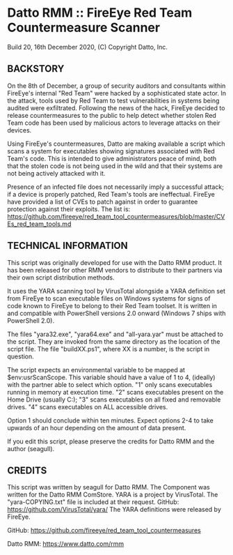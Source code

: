 # Datto RMM :: FireEye Red Team Countermeasure Scanner
Build 20, 16th December 2020, (C) Copyright Datto, Inc.

## BACKSTORY

On the 8th of December, a group of security auditors and consultants within FireEye's internal "Red Team" were hacked by a sophisticated state actor. In the attack, tools used by Red Team to test vulnerabilities in systems being audited were exfiltrated.
Following the news of the hack, FireEye decided to release countermeasures to the public to help detect whether stolen Red Team code has been used by malicious actors to leverage attacks on their devices. 

Using FireEye's countermeasures, Datto are making available a script which scans a system for executables showing signatures associated with Red Team's code. This is intended to give administrators peace of mind, both that the stolen code is not being used in the wild and that their systems are not being actively attacked with it.

Presence of an infected file does not necessarily imply a successful attack; if a device is properly patched, Red Team's tools are ineffectual. FireEye have provided a list of CVEs to patch against in order to guarantee protection against their exploits.
The list is: https://github.com/fireeye/red_team_tool_countermeasures/blob/master/CVEs_red_team_tools.md

## TECHNICAL INFORMATION

This script was originally developed for use with the Datto RMM product. It has been released for other RMM vendors to distribute to their partners via their own script distribution methods.

It uses the YARA scanning tool by VirusTotal alongside a YARA definition set from FireEye to scan executable files on Windows systems for signs of code known to FireEye to belong to their Red Team toolset.
It is written in and compatible with PowerShell versions 2.0 onward (Windows 7 ships with PowerShell 2.0).

The files "yara32.exe", "yara64.exe" and "all-yara.yar" must be attached to the script. They are invoked from the same directory as the location of the script file.
The file "buildXX.ps1", where XX is a number, is the script in question.

The script expects an environmental variable to be mapped at $env:usrScanScope. This variable should have a value of 1 to 4, (ideally) with the partner able to select which option. "1" only scans executables running in memory at execution time. "2" scans executables present on the Home Drive (usually C:\); "3" scans executables on all fixed and removable drives. "4" scans executables on ALL accessible drives.

Option 1 should conclude within ten minutes. Expect options 2-4 to take upwards of an hour depending on the amount of data present.

If you edit this script, please preserve the credits for Datto RMM and the author (seagull).

## CREDITS

This script was written by seagull for Datto RMM. The Component was written for the Datto RMM ComStore.
YARA is a project by VirusTotal. The "yara-COPYING.txt" file is included at their request. GitHub: https://github.com/VirusTotal/yara/
The YARA definitions were released by FireEye. 

GitHub: https://github.com/fireeye/red_team_tool_countermeasures

Datto RMM: https://www.datto.com/rmm

